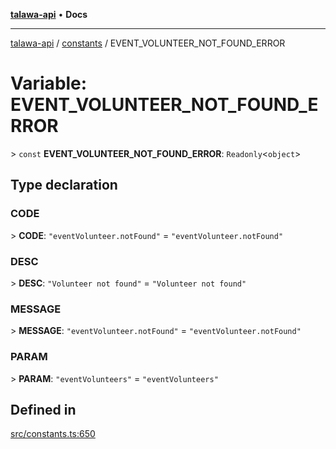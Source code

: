 [**talawa-api**](../../README.md) • **Docs**

***

[talawa-api](../../modules.md) / [constants](../README.md) / EVENT\_VOLUNTEER\_NOT\_FOUND\_ERROR

# Variable: EVENT\_VOLUNTEER\_NOT\_FOUND\_ERROR

\> `const` **EVENT\_VOLUNTEER\_NOT\_FOUND\_ERROR**: `Readonly`\<`object`\>

## Type declaration

### CODE

\> **CODE**: `"eventVolunteer.notFound"` = `"eventVolunteer.notFound"`

### DESC

\> **DESC**: `"Volunteer not found"` = `"Volunteer not found"`

### MESSAGE

\> **MESSAGE**: `"eventVolunteer.notFound"` = `"eventVolunteer.notFound"`

### PARAM

\> **PARAM**: `"eventVolunteers"` = `"eventVolunteers"`

## Defined in

[src/constants.ts:650](https://github.com/PalisadoesFoundation/talawa-api/blob/bba5d82264abb62b9e358a3d3fe1af18a8a8f6e4/src/constants.ts#L650)
